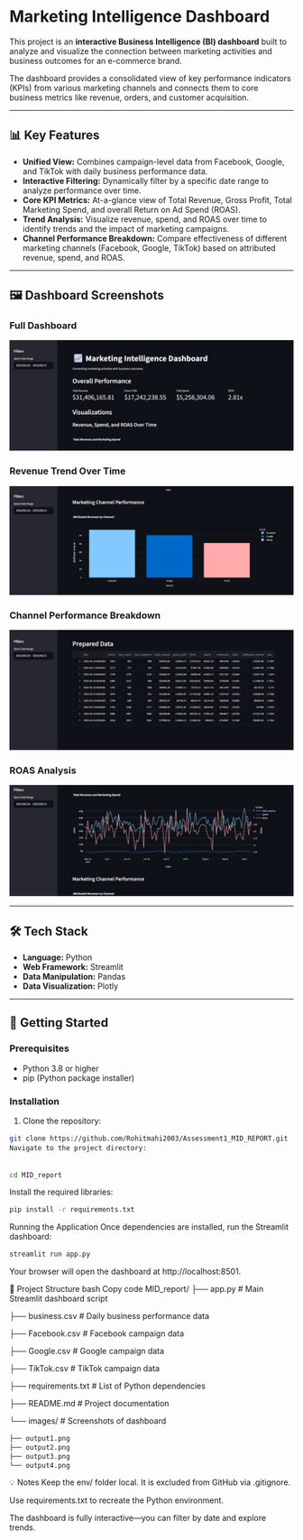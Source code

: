 # Marketing Intelligence Dashboard

This project is an **interactive Business Intelligence (BI) dashboard** built to analyze and visualize the connection between marketing activities and business outcomes for an e-commerce brand.

The dashboard provides a consolidated view of key performance indicators (KPIs) from various marketing channels and connects them to core business metrics like revenue, orders, and customer acquisition.

---

## 📊 Key Features

- **Unified View:** Combines campaign-level data from Facebook, Google, and TikTok with daily business performance data.
- **Interactive Filtering:** Dynamically filter by a specific date range to analyze performance over time.
- **Core KPI Metrics:** At-a-glance view of Total Revenue, Gross Profit, Total Marketing Spend, and overall Return on Ad Spend (ROAS).
- **Trend Analysis:** Visualize revenue, spend, and ROAS over time to identify trends and the impact of marketing campaigns.
- **Channel Performance Breakdown:** Compare effectiveness of different marketing channels (Facebook, Google, TikTok) based on attributed revenue, spend, and ROAS.

---

## 🖼️ Dashboard Screenshots

### Full Dashboard
![Dashboard](images/output1.png)

### Revenue Trend Over Time
![Revenue Trend](images/output2.png)

### Channel Performance Breakdown
![Channel Performance](images/output3.png)

### ROAS Analysis
![ROAS Analysis](images/output4.png)

---

## 🛠️ Tech Stack

- **Language:** Python  
- **Web Framework:** Streamlit  
- **Data Manipulation:** Pandas  
- **Data Visualization:** Plotly  

---

## 🚀 Getting Started

### Prerequisites
- Python 3.8 or higher  
- pip (Python package installer)

### Installation
1. Clone the repository:

```bash
git clone https://github.com/Rohitmahi2003/Assessment1_MID_REPORT.git
Navigate to the project directory:
```
```bash

cd MID_report
```
Install the required libraries:

```bash
pip install -r requirements.txt
```
Running the Application
Once dependencies are installed, run the Streamlit dashboard:

```bash
streamlit run app.py
```
Your browser will open the dashboard at http://localhost:8501.

📂 Project Structure
bash
Copy code
MID_report/
├── app.py                  # Main Streamlit dashboard script

├── business.csv            # Daily business performance data

├── Facebook.csv            # Facebook campaign data

├── Google.csv              # Google campaign data

├── TikTok.csv              # TikTok campaign data

├── requirements.txt        # List of Python dependencies

├── README.md               # Project documentation

└── images/                 # Screenshots of dashboard

    ├── output1.png
    ├── output2.png
    ├── output3.png
    └── output4.png
💡 Notes
Keep the env/ folder local. It is excluded from GitHub via .gitignore.

Use requirements.txt to recreate the Python environment.

The dashboard is fully interactive—you can filter by date and explore trends.
